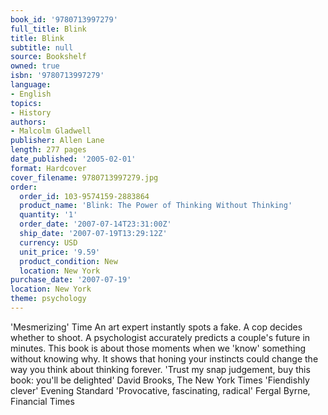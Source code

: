 ```yaml
---
book_id: '9780713997279'
full_title: Blink
title: Blink
subtitle: null
source: Bookshelf
owned: true
isbn: '9780713997279'
language:
- English
topics:
- History
authors:
- Malcolm Gladwell
publisher: Allen Lane
length: 277 pages
date_published: '2005-02-01'
format: Hardcover
cover_filename: 9780713997279.jpg
order:
  order_id: 103-9574159-2883864
  product_name: 'Blink: The Power of Thinking Without Thinking'
  quantity: '1'
  order_date: '2007-07-14T23:31:00Z'
  ship_date: '2007-07-19T13:29:12Z'
  currency: USD
  unit_price: '9.59'
  product_condition: New
  location: New York
purchase_date: '2007-07-19'
location: New York
theme: psychology
---
```

'Mesmerizing' Time
An art expert instantly spots a fake. A cop decides whether to shoot. A psychologist accurately predicts a couple's future in minutes. This book is about those moments when we 'know' something without knowing why. It shows that honing your instincts could change the way you think about thinking forever.
'Trust my snap judgement, buy this book: you'll be delighted' David Brooks, The New York Times
'Fiendishly clever' Evening Standard
'Provocative, fascinating, radical' Fergal Byrne, Financial Times

